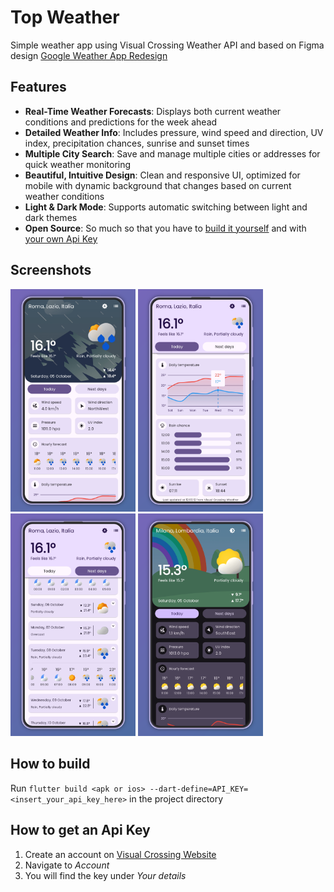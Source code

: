 # Top Weather

Simple weather app using Visual Crossing Weather API and based on Figma design [Google Weather App Redesign](https://www.figma.com/community/file/1249443729401540968/google-weather-app-redesign)

## Features

- **Real-Time Weather Forecasts**: Displays both current weather conditions and predictions for the week ahead
- **Detailed Weather Info**: Includes pressure, wind speed and direction, UV index, precipitation chances, sunrise and sunset times
- **Multiple City Search**: Save and manage multiple cities or addresses for quick weather monitoring
- **Beautiful, Intuitive Design**: Clean and responsive UI, optimized for mobile with dynamic background that changes based on current weather conditions
- **Light & Dark Mode**: Supports automatic switching between light and dark themes
- **Open Source**: So much so that you have to [build it yourself](#how-to-build) and with [your own Api Key](#how-to-get-an-api-key)

## Screenshots

<img src="assets\screenshots\1.png" width="200"> <img src="assets\screenshots\2.png" width="200"> <img src="assets\screenshots\3.png" width="200"> <img src="assets\screenshots\4.png" width="200">

## How to build

Run `flutter build <apk or ios> --dart-define=API_KEY=<insert_your_api_key_here>` in the project directory

## How to get an Api Key

1. Create an account on [Visual Crossing Website](https://www.visualcrossing.com/)
2. Navigate to _Account_
3. You will find the key under _Your details_
